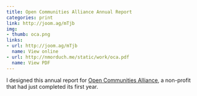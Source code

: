 ```yaml
---
title: Open Communities Alliance Annual Report
categories: print
link: http://joom.ag/mTjb
img:
- thumb: oca.png
links:
- url: http://joom.ag/mTjb
  name: View online
- url: http://nmorduch.me/static/work/oca.pdf
  name: View PDF
---
```


I designed this annual report for [Open Communities Alliance](http://ctoca.org), a non-profit that had just completed its first year.
